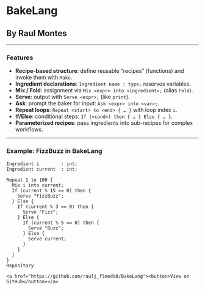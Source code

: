 # BakeLang

## By Raul Montes

---

### Features

- **Recipe-based structure**: define reusable “recipes” (functions) and invoke them with `Make`.  
- **Ingredient declarations**: `Ingredient name : type;` reserves variables.  
- **Mix / Fold**: assignment via `Mix <expr> into <ingredient>;` (alias `Fold`).  
- **Serve**: output with `Serve <expr>;` (like `print`).  
- **Ask**: prompt the baker for input: `Ask <expr> into <var>;`.  
- **Repeat loops**: `Repeat <start> to <end> { … }` with loop index `i`.  
- **If/Else**: conditional steps: `If (<cond>) then { … } Else { … }`.  
- **Parameterized recipes**: pass ingredients into sub-recipes for complex workflows.

---

### Example: FizzBuzz in BakeLang

```bake
Ingredient i        : int;
Ingredient current  : int;

Repeat 1 to 100 {
  Mix i into current;
  If (current % 15 == 0) then {
    Serve "FizzBuzz";
  } Else {
    If (current % 3 == 0) then {
      Serve "Fizz";
    } Else {
      If (current % 5 == 0) then {
        Serve "Buzz";
      } Else {
        Serve current;
      }
    }
  }
}
Repository

<a href="https://github.com/raulj_flmedd8/BakeLang"><button>View on GitHub</button></a>
